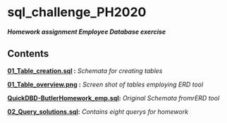 # sql_challenge_PH2020
***Homework assignment  Employee Database exercise***
## Contents

<b> [01_Table_creation.sql](https://github.com/PHoogestraat/sql_challenge_PH2020/blob/main/EmployeeSQL/01_Table_creation.sql)           :</b><i> Schemata for creating tables </i>

<b>[01_Table_overview.png](https://github.com/PHoogestraat/sql_challenge_PH2020/blob/main/EmployeeSQL/01_Table_overview.png)            :</b><i> Screen shot of tables employing ERD tool</i>

<b>[QuickDBD-ButlerHomework_emp.sql](https://github.com/PHoogestraat/sql_challenge_PH2020/blob/main/EmployeeSQL/QuickDBD-ButlerHomework_emp.sql):</b><i> Original Schemata fromrERD tool</i>

<b>[02_Query_solutions.sql](https://github.com/PHoogestraat/sql_challenge_PH2020/blob/main/EmployeeSQL/02_Query_solutions.sql):</b>
<i>Contains eight querys for homework</i>


